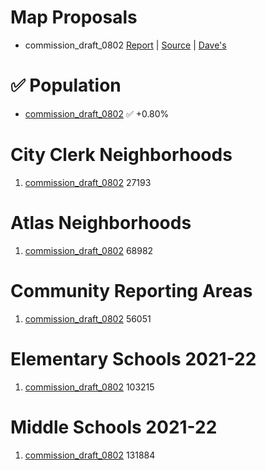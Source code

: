 # Map Proposals

* commission_draft_0802 [Report](./commission_draft_0802.md) | [Source]() | [Dave's](https://davesredistricting.org/join/f962eaa1-3626-4efe-8973-a6daad5a7d56)

# ✅ Population
* [commission_draft_0802](./commission_draft_0802.md) ✅ +0.80%

# City Clerk Neighborhoods
1. [commission_draft_0802](./commission_draft_0802.md) 27193

# Atlas Neighborhoods
1. [commission_draft_0802](./commission_draft_0802.md) 68982

# Community Reporting Areas
1. [commission_draft_0802](./commission_draft_0802.md) 56051

# Elementary Schools 2021-22
1. [commission_draft_0802](./commission_draft_0802.md) 103215

# Middle Schools 2021-22
1. [commission_draft_0802](./commission_draft_0802.md) 131884
